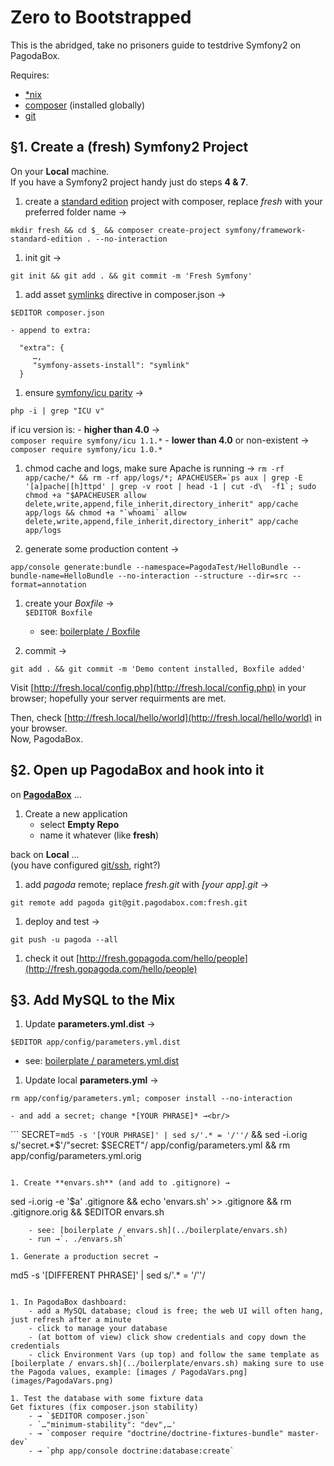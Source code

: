 Zero to Bootstrapped
==========================

This is the abridged, take no prisoners guide to testdrive Symfony2 on PagodaBox.

Requires:

- [*nix](http://en.wikipedia.org/wiki/Unix-like)
- [composer](http://getcomposer.org/) (installed globally)
- [git](http://git-scm.com/)

## §1. Create a (fresh) Symfony2 Project

On your **Local** machine.<br/>If you have a Symfony2 project handy just do steps **4 & 7**.

1. create a [standard edition](https://github.com/symfony/symfony-standard) project with composer, replace *fresh* with your preferred folder name → 
```
mkdir fresh && cd $_ && composer create-project symfony/framework-standard-edition . --no-interaction
```

1. init git →
```
git init && git add . && git commit -m 'Fresh Symfony'
```

1. add asset [symlinks](http://stackoverflow.com/questions/9931127/symfony-2-working-with-assets) directive in composer.json →
```
$EDITOR composer.json
```
	- append to extra: 
``` 
  "extra": { 
     …, 
     "symfony-assets-install": "symlink"
  } 
```

1. ensure [symfony/icu parity](http://symfony.com/doc/master/components/intl.html) →
```
php -i | grep "ICU v"
```
if icu version is:
	- **higher than 4.0** →<br/>`composer require symfony/icu 1.1.*`
	- **lower than 4.0** or non-existent →<br/>`composer require symfony/icu 1.0.*`

1. chmod cache and logs, make sure Apache is running →
```rm -rf app/cache/* && rm -rf app/logs/*; APACHEUSER=`ps aux | grep -E '[a]pache|[h]ttpd' | grep -v root | head -1 | cut -d\  -f1`; sudo chmod +a "$APACHEUSER allow delete,write,append,file_inherit,directory_inherit" app/cache app/logs && chmod +a "`whoami` allow delete,write,append,file_inherit,directory_inherit" app/cache app/logs```

1. generate some production content → 
```
app/console generate:bundle --namespace=PagodaTest/HelloBundle --bundle-name=HelloBundle --no-interaction --structure --dir=src --format=annotation
```

1. create your *Boxfile* →<br/>```$EDITOR Boxfile```
	- see: [boilerplate / Boxfile](https://raw.github.com/mfdj/symfony2-on-pagodabox/master/boilerplate/Boxfile)

1. commit →<br/>
```
git add . && git commit -m 'Demo content installed, Boxfile added'
```

Visit [http://fresh.local/config.php](http://fresh.local/config.php) in your browser; hopefully your server requirments are met.

Then, check [http://fresh.local/hello/world](http://fresh.local/hello/world) in your browser.<br/>Now, PagodaBox.


## §2. Open up PagodaBox and hook into it

on **[PagodaBox](https://dashboard.pagodabox.com/)** …

1. Create a new application 
	- select **Empty Repo**
	- name it whatever (like **fresh**)

back on **Local** …<br/>(you have configured [git/ssh](http://help.pagodabox.com/customer/portal/articles/200927), right?)

1. add *pagoda* remote; replace *fresh.git* with *[your app].git* →<br/>
```
git remote add pagoda git@git.pagodabox.com:fresh.git
```

1. deploy and test →
```
git push -u pagoda --all
```

1. check it out [http://fresh.gopagoda.com/hello/people](http://fresh.gopagoda.com/hello/people)


## §3. Add MySQL to the Mix

1. Update **parameters.yml.dist** →
```
$EDITOR app/config/parameters.yml.dist
```
   - see: [boilerplate / parameters.yml.dist](../boilerplate/parameters.yml.dist)

1. Update local **parameters.yml** →
```
rm app/config/parameters.yml; composer install --no-interaction
```
	- and add a secret; change *[YOUR PHRASE]* →<br/>
``` SECRET=`md5 -s '[YOUR PHRASE]' | sed s/'.* = '/''/` && sed -i.orig s/'secret.*$'/"secret: $SECRET"/ app/config/parameters.yml && rm app/config/parameters.yml.orig
```	

1. Create **envars.sh** (and add to .gitignore) →
```
sed -i.orig -e '$a\' .gitignore && echo 'envars.sh' >> .gitignore && rm .gitignore.orig && $EDITOR envars.sh
```
	- see: [boilerplate / envars.sh](../boilerplate/envars.sh)
	- run →`. ./envars.sh`

1. Generate a production secret →
```
md5 -s '[DIFFERENT PHRASE]' | sed s/'.* = '/''/
```

1. In PagodaBox dashboard: 
    - add a MySQL database; cloud is free; the web UI will often hang, just refresh after a minute
    - click to manage your database
    - (at bottom of view) click show credentials and copy down the credentials
    - click Environment Vars (up top) and follow the same template as [boilerplate / envars.sh](../boilerplate/envars.sh) making sure to use the Pagoda values, example: [images / PagodaVars.png](images/PagodaVars.png)
    
1. Test the database with some fixture data
Get fixtures (fix composer.json stability)
	- → `$EDITOR composer.json`
	- `…"minimum-stability": "dev",…'
	- → `composer require "doctrine/doctrine-fixtures-bundle" master-dev`
	- → `php app/console doctrine:database:create`



